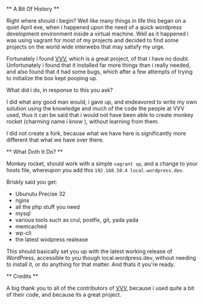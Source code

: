 ** A Bit Of History **

Right where should i begin? Well like many things in life this began on a quiet April eve, when i happened upon the need of a quick wordpress development environment inside a virtual machine. Well as it happened i was using vagrant for most of my projects and decided to find some projects on the world wide interwebs that may satisfy my urge.

Fortunately i found [VVV](https://github.com/Varying-Vagrant-Vagrants/VVV), which is a great project, of that i have no doubt. Unfortunately i found that it installed far more things than i really needed, and also found that it had some bugs, which after a few attempts of trying to initialize the box kept pooping up.

What did i do, in response to this you ask?

I did what any good man would, i gave up, and endeavored to write my own solution using the knowledge and much of the code the people at VVV used, thus it can be said that i would not have been able to create monkey rocket (charming name i know ), without learning from them. 

I did not create a fork, because what we have here is significantly more different that what we have over there.

** What Doth It Do? **

Monkey rocket, should work with a simple ```vagrant up```, and a change to your hosts file, whereupon you add this ```192.168.50.4 local.wordpress.dev```. 

Briskly said you get:

* Ubunutu Precise 32
* nginx
* all the php stuff you need
* mysql
* various tools such as crul, postfix, git, yada yada
* memcached
* wp-cli
* the latest wodpress realease

This should basically set you up with the latest working release of WordPress, accessible to you though local.wordpress.dev, without needing to install it, or do anything for that matter. And thats it you're ready. 

** Credits ** 

A big thank you to all of the contributors of [VVV](https://github.com/Varying-Vagrant-Vagrants/VVV), because i used quite a bit of their code, and because its a great project. 